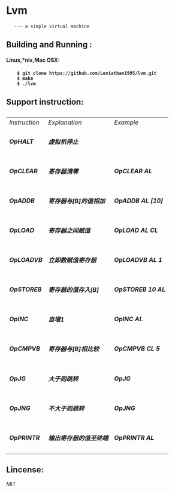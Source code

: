 # Lvm

       --- a simple virtual machine 

<h2>Building and Running :</h2>

<h4>Linux,*nix,Mac OSX:<h4>

        $ git clone https://github.com/Leviathan1995/lvm.git
        $ make
        $ ./lvm


<h2>Support instruction:<h2>

<table>
<tbody>
<tr><td><em>Instruction</em></td><td><em>Explanation</em></td><td><em>Example<em></td></tr>
<tr><td><h5>OpHALT</td><td><h5>虚拟机停止<h5></td><td><h5></h5></td></tr>
<tr><td><h5>OpCLEAR</td><td><h5>寄存器清零<h5></td><td><h5>OpCLEAR AL</h5></td></tr>
<tr><td><h5>OpADDB</td><td><h5>寄存器与[B]的值相加<h5></td><td><h5>OpADDB AL [10]</h5></td></tr>
<tr><td><h5>OpLOAD</td><td><h5>寄存器之间赋值<h5></td><td><h5>OpLOAD AL CL</h5></td></tr>
<tr><td><h5>OpLOADVB</td><td><h5>立即数赋值寄存器<h5></td><td><h5>OpLOADVB AL 1</h5></td></tr>
<tr><td><h5>OpSTOREB</td><td><h5>寄存器的值存入[B]<h5></td><td><h5>OpSTOREB 10 AL</h5></td></tr>
<tr><td><h5>OpINC</td><td><h5>自增1<h5></td><td><h5>OpINC AL</h5></td></tr>
<tr><td><h5>OpCMPVB</td><td><h5>寄存器与[B]相比较<h5></td><td><h5>OpCMPVB CL 5</h5></td></tr>
<tr><td><h5>OpJG</td><td><h5> 大于则跳转<h5></td><td><h5> OpJG</h5></td></tr>
<tr><td><h5>OpJNG</td><td><h5>不大于则跳转<h5></td><td><h5>OpJNG</h5></td></tr>
<tr><td><h5>OpPRINTR</td><td><h5>输出寄存器的值至终端<h5></td><td><h5>OpPRINTR AL</h5></td></tr>
</tbody>
</table>


<h2>Lincense:</h2>
    MIT
